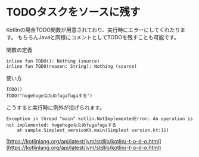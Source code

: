 
# TODOタスクをソースに残す


Kotlinの場合TODO関数が用意されており、実行時にエラーにしてくれたります。
もちろんJavaと同様にコメントとしてTODOを残すことも可能です。


関数の定義

    inline fun TODO(): Nothing (source)
    inline fun TODO(reason: String): Nothing (source)
    
使い方

    TODO()
    TODO("hogehogeなためfugafugaする")
    
    
こうすると実行時に例外が投げられます。

    Exception in thread "main" kotlin.NotImplementedError: An operation is not implemented: hogehogeなためfugafugaする
        at sample.Simplest_versionKt.main(Simplest version.kt:11)
    
[https://kotlinlang.org/api/latest/jvm/stdlib/kotlin/-t-o-d-o.html](https://kotlinlang.org/api/latest/jvm/stdlib/kotlin/-t-o-d-o.html)
